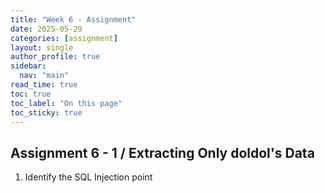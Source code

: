 ```yaml
---
title: "Week 6 - Assignment"
date: 2025-05-29
categories: [assignment]
layout: single
author_profile: true
sidebar:
  nav: "main"
read_time: true
toc: true
toc_label: "On this page"
toc_sticky: true
---
```


## Assignment 6 - 1 / Extracting Only doldol's Data

1. Identify the SQL Injection point


